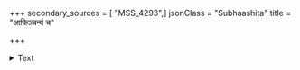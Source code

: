 +++
secondary_sources = [ "MSS_4293",]
jsonClass = "Subhaashita"
title = "आकिञ्चन्यं च"

+++

<details><summary>Text</summary>

आकिंचन्यं च राज्यं च तुलया समतोलयम्।  
अत्यरिच्यत दारिद्र्यं राज्यादपि गुणाधिकम्॥
</details>
